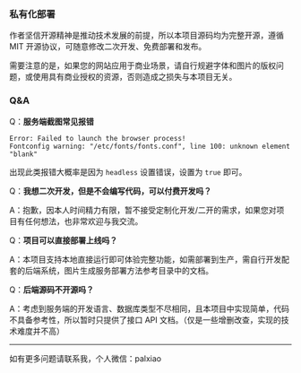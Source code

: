 ### 私有化部署

作者坚信开源精神是推动技术发展的前提，所以本项目源码均为完整开源，遵循 MIT 开源协议，可随意修改二次开发、免费部署和发布。

需要注意的是，如果您的网站应用于商业场景，请自行规避字体和图片的版权问题，或使用具有商业授权的资源，否则造成之损失与本项目无关。

### Q&A

Q：**服务端截图常见报错**

```
Error: Failed to launch the browser process!
Fontconfig warning: "/etc/fonts/fonts.conf", line 100: unknown element "blank"
```

出现此类报错大概率是因为 `headless` 设置错误，设置为 `true` 即可。

Q：**我想二次开发，但是不会编写代码，可以付费开发吗？**

A：抱歉，因本人时间精力有限，暂不接受定制化开发/二开的需求，如果您对项目有任何想法，也非常欢迎与我交流。

Q：**项目可以直接部署上线吗？**

A：本项目支持本地直接运行即可体验完整功能，如需部署到生产，需自行开发配套的后端系统，图片生成服务部署方法参考目录中的文档。

Q：**后端源码不开源吗？**

A：考虑到服务端的开发语言、数据库类型不尽相同，且本项目中实现简单，代码不具备参考性，所以暂时只提供了接口 API 文档。（仅是一些增删改查，实现的技术难度并不高）

-----

如有更多问题请联系我，个人微信：palxiao
